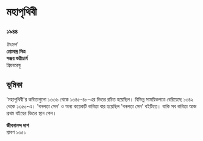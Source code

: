 # মহাপৃথিবী

### ১৯৪৪

_উৎসর্গ_  
**প্রেমেন্দ্র মিত্র**  
**সঞ্জয় ভট্টাচার্য**  
প্রিয়বরেষু

## ভূমিকা

'মহাপৃথিবী'র কবিতাগুলো ১৩৩৬ থেকে ১৩৪৫-৪৮-এর ভিতর রচিত হয়েছিল। বিভিন্ন সাময়িকপত্রে বেরিয়েছে ১৩৪২ থেকে ১৩৫০-এ। 'বনলতা সেন' ও অন্য কয়েকটি কবিতা বার হয়েছিল 'বনলতা সেন' বইটিতে। বাকি সব কবিতা আজ প্রথম বইয়ের ভিতর স্থান পেল।

**জীবনানন্দ দাশ**  
শ্রাবণ ১৩৫১

